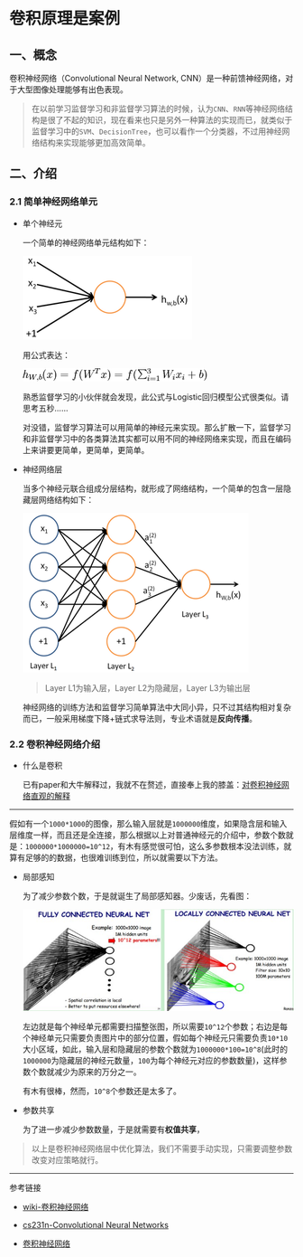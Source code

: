 # 卷积原理是案例

## 一、概念

卷积神经网络（Convolutional Neural Network, CNN）是一种前馈神经网络，对于大型图像处理能够有出色表现。

> 在以前学习监督学习和非监督学习算法的时候，认为``CNN``、``RNN``等神经网络结构是很了不起的知识，现在看来也只是另外一种算法的实现而已，就类似于监督学习中的``SVM``、``DecisionTree``，也可以看作一个分类器，不过用神经网络结构来实现能够更加高效简单。

## 二、介绍

### 2.1 简单神经网络单元

- 单个神经元

    一个简单的神经网络单元结构如下：

    ![](./imgs/neural-cell.png)

    用公式表达：

    ![](./imgs/neural-cell-1.png)

    熟悉监督学习的小伙伴就会发现，此公式与Logistic回归模型公式很类似。请思考五秒......

    对没错，监督学习算法可以用简单的神经元来实现。那么扩散一下，监督学习和非监督学习中的各类算法其实都可以用不同的神经网络来实现，而且在编码上来讲要更简单，更简单，更简单。

- 神经网络层

    当多个神经元联合组成分层结构，就形成了网络结构，一个简单的包含一层隐藏层网络结构如下：

    ![](./imgs/nerual-with-hidden-layer.png)

    > Layer L1为输入层，Layer L2为隐藏层，Layer L3为输出层

    神经网络的训练方法和监督学习简单算法中大同小异，只不过其结构相对复杂而已，一般采用梯度下降+链式求导法则，专业术语就是**反向传播**。

### 2.2 卷积神经网络介绍

- 什么是卷积

    已有paper和大牛解释过，我就不在赘述，直接奉上我的膝盖：[对卷积神经网络直观的解释](https://www.zhihu.com/question/39022858/answer/224446917)


***

假如有一个``1000*1000``的图像，那么输入层就是``1000000``维度，如果隐含层和输入层维度一样，而且还是全连接，那么根据以上对普通神经元的介绍中，参数个数就是：``1000000*1000000=10^12``，有木有感觉很可怕，这么多参数根本没法训练，就算有足够的的数据，也很难训练到位，所以就需要以下方法。

- 局部感知

    为了减少参数个数，于是就诞生了局部感知器。少废话，先看图：

    ![](./imgs/neural-part.jpg)

    左边就是每个神经单元都需要扫描整张图，所以需要``10^12``个参数；右边是每个神经单元只需要负责图片中的部分位置，假如每个神经元只需要负责``10*10``大小区域，如此，输入层和隐藏层的参数个数就为``1000000*100=10^8``(此时的``1000000``为隐藏层的神经元数量，``100``为每个神经元对应的参数数量)，这样参数个数就减少为原来的万分之一。

    有木有很棒，然而，``10^8``个参数还是太多了。

    

- 参数共享

    为了进一步减少参数数量，于是就需要有**权值共享**，


> 以上是卷积神经网络层中优化算法，我们不需要手动实现，只需要调整参数改变对应策略就行。

***

参考链接
- [wiki-卷积神经网络](https://zh.wikipedia.org/wiki/%E5%8D%B7%E7%A7%AF%E7%A5%9E%E7%BB%8F%E7%BD%91%E7%BB%9C#cite_note-deeplearning-1)

- [cs231n-Convolutional Neural Networks](http://cs231n.github.io/convolutional-networks/)

- [卷积神经网络](https://blog.csdn.net/stdcoutzyx/article/details/41596663)

